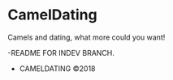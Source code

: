# CamelDating
Camels and dating, what more could you want!

-README FOR INDEV BRANCH.

- CAMELDATING ©2018
